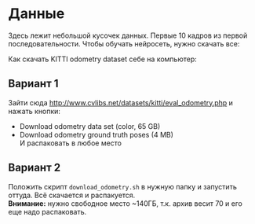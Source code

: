 # Данные
Здесь лежит небольшой кусочек данных. Первые 10 кадров из первой последовательности. Чтобы обучать нейросеть, нужно скачать все:  

Как скачать KITTI odometry dataset себе на компьютер:  
## Вариант 1
Зайти сюда http://www.cvlibs.net/datasets/kitti/eval_odometry.php и нажать кнопки:  
- Download odometry data set (color, 65 GB)  
- Download odometry ground truth poses (4 MB)  
И распаковать в любое место
## Вариант 2
Положить скрипт `download_odometry.sh` в нужную папку и запустить оттуда. Всё скачается и распакуется.  
**Внимание:** нужно свободное место ~140ГБ, т.к. архив весит 70 и его еще надо распаковать.
